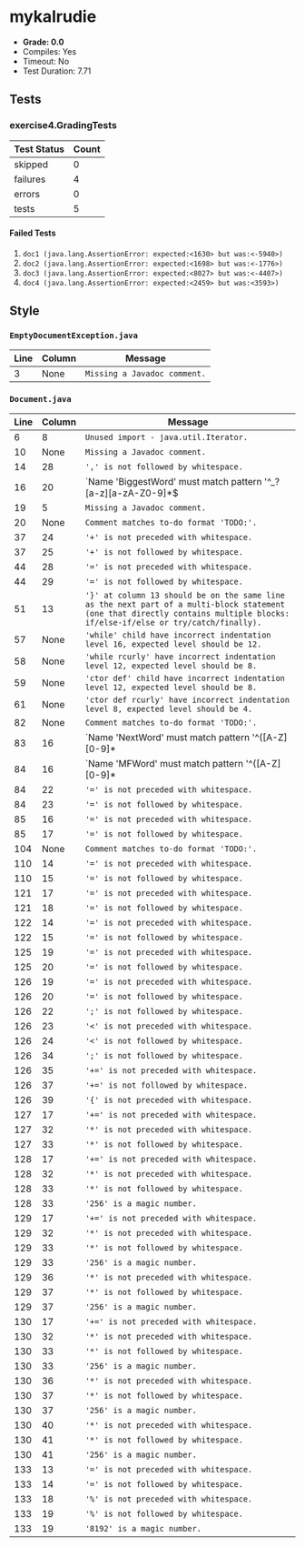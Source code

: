 # mykalrudie

+ **Grade: 0.0**
+ Compiles: Yes
+ Timeout:  No
+ Test Duration: 7.71

## Tests
### exercise4.GradingTests
| Test Status | Count |
| ----------- | ----- |
|skipped|0|
|failures|4|
|errors|0|
|tests|5|
#### Failed Tests
1. `doc1 (java.lang.AssertionError: expected:<1630> but was:<-5940>)`
1. `doc2 (java.lang.AssertionError: expected:<1698> but was:<-1776>)`
1. `doc3 (java.lang.AssertionError: expected:<8027> but was:<-4407>)`
1. `doc4 (java.lang.AssertionError: expected:<2459> but was:<3593>)`

## Style
### `EmptyDocumentException.java`
| Line | Column | Message |
| ---- | ------ | ------- |
| 3 | None | `Missing a Javadoc comment.` |
### `Document.java`
| Line | Column | Message |
| ---- | ------ | ------- |
| 6 | 8 | `Unused import - java.util.Iterator.` |
| 10 | None | `Missing a Javadoc comment.` |
| 14 | 28 | `',' is not followed by whitespace.` |
| 16 | 20 | `Name 'BiggestWord' must match pattern '^_?[a-z][a-zA-Z0-9]*$|_?[A-Z]$'.` |
| 19 | 5 | `Missing a Javadoc comment.` |
| 20 | None | `Comment matches to-do format 'TODO:'.` |
| 37 | 24 | `'+' is not preceded with whitespace.` |
| 37 | 25 | `'+' is not followed by whitespace.` |
| 44 | 28 | `'=' is not preceded with whitespace.` |
| 44 | 29 | `'=' is not followed by whitespace.` |
| 51 | 13 | `'}' at column 13 should be on the same line as the next part of a multi-block statement (one that directly contains multiple blocks: if/else-if/else or try/catch/finally).` |
| 57 | None | `'while' child have incorrect indentation level 16, expected level should be 12.` |
| 58 | None | `'while rcurly' have incorrect indentation level 12, expected level should be 8.` |
| 59 | None | `'ctor def' child have incorrect indentation level 12, expected level should be 8.` |
| 61 | None | `'ctor def rcurly' have incorrect indentation level 8, expected level should be 4.` |
| 82 | None | `Comment matches to-do format 'TODO:'.` |
| 83 | 16 | `Name 'NextWord' must match pattern '^([A-Z][0-9]*|[a-z][a-zA-Z0-9]*)$'.` |
| 84 | 16 | `Name 'MFWord' must match pattern '^([A-Z][0-9]*|[a-z][a-zA-Z0-9]*)$'.` |
| 84 | 22 | `'=' is not preceded with whitespace.` |
| 84 | 23 | `'=' is not followed by whitespace.` |
| 85 | 16 | `'=' is not preceded with whitespace.` |
| 85 | 17 | `'=' is not followed by whitespace.` |
| 104 | None | `Comment matches to-do format 'TODO:'.` |
| 110 | 14 | `'=' is not preceded with whitespace.` |
| 110 | 15 | `'=' is not followed by whitespace.` |
| 121 | 17 | `'=' is not preceded with whitespace.` |
| 121 | 18 | `'=' is not followed by whitespace.` |
| 122 | 14 | `'=' is not preceded with whitespace.` |
| 122 | 15 | `'=' is not followed by whitespace.` |
| 125 | 19 | `'=' is not preceded with whitespace.` |
| 125 | 20 | `'=' is not followed by whitespace.` |
| 126 | 19 | `'=' is not preceded with whitespace.` |
| 126 | 20 | `'=' is not followed by whitespace.` |
| 126 | 22 | `';' is not followed by whitespace.` |
| 126 | 23 | `'<' is not preceded with whitespace.` |
| 126 | 24 | `'<' is not followed by whitespace.` |
| 126 | 34 | `';' is not followed by whitespace.` |
| 126 | 35 | `'+=' is not preceded with whitespace.` |
| 126 | 37 | `'+=' is not followed by whitespace.` |
| 126 | 39 | `'{' is not preceded with whitespace.` |
| 127 | 17 | `'+=' is not preceded with whitespace.` |
| 127 | 32 | `'*' is not preceded with whitespace.` |
| 127 | 33 | `'*' is not followed by whitespace.` |
| 128 | 17 | `'+=' is not preceded with whitespace.` |
| 128 | 32 | `'*' is not preceded with whitespace.` |
| 128 | 33 | `'*' is not followed by whitespace.` |
| 128 | 33 | `'256' is a magic number.` |
| 129 | 17 | `'+=' is not preceded with whitespace.` |
| 129 | 32 | `'*' is not preceded with whitespace.` |
| 129 | 33 | `'*' is not followed by whitespace.` |
| 129 | 33 | `'256' is a magic number.` |
| 129 | 36 | `'*' is not preceded with whitespace.` |
| 129 | 37 | `'*' is not followed by whitespace.` |
| 129 | 37 | `'256' is a magic number.` |
| 130 | 17 | `'+=' is not preceded with whitespace.` |
| 130 | 32 | `'*' is not preceded with whitespace.` |
| 130 | 33 | `'*' is not followed by whitespace.` |
| 130 | 33 | `'256' is a magic number.` |
| 130 | 36 | `'*' is not preceded with whitespace.` |
| 130 | 37 | `'*' is not followed by whitespace.` |
| 130 | 37 | `'256' is a magic number.` |
| 130 | 40 | `'*' is not preceded with whitespace.` |
| 130 | 41 | `'*' is not followed by whitespace.` |
| 130 | 41 | `'256' is a magic number.` |
| 133 | 13 | `'=' is not preceded with whitespace.` |
| 133 | 14 | `'=' is not followed by whitespace.` |
| 133 | 18 | `'%' is not preceded with whitespace.` |
| 133 | 19 | `'%' is not followed by whitespace.` |
| 133 | 19 | `'8192' is a magic number.` |

